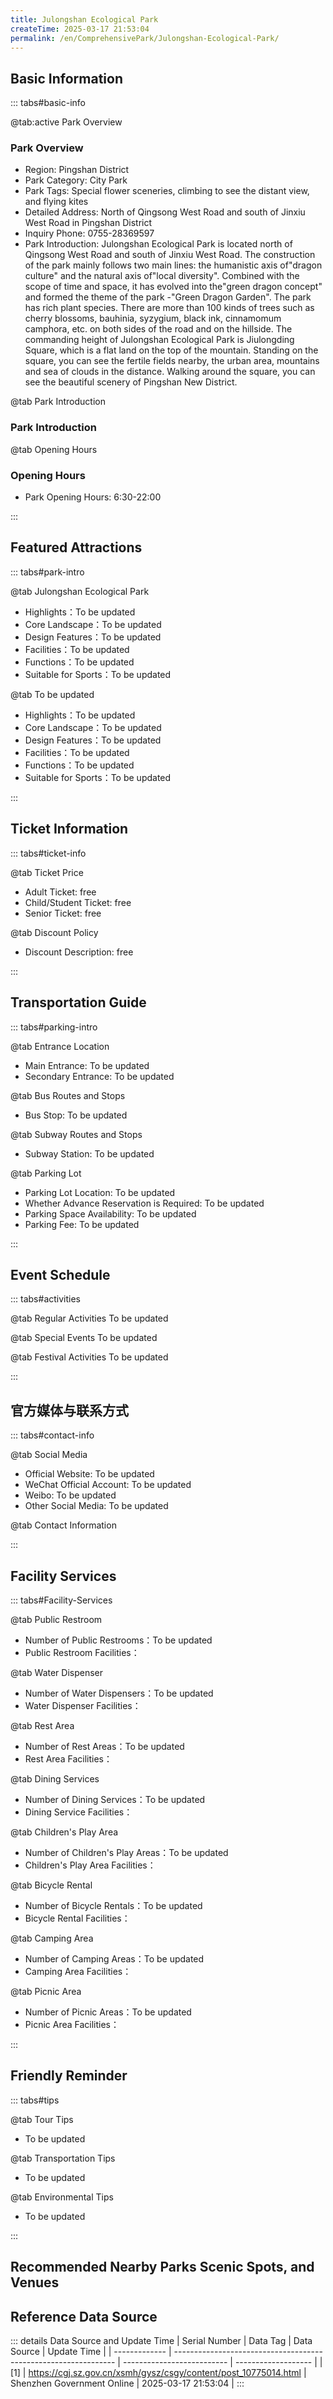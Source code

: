 ```yaml
---
title: Julongshan Ecological Park
createTime: 2025-03-17 21:53:04
permalink: /en/ComprehensivePark/Julongshan-Ecological-Park/
---
```



<script setup>
import ImageSwiper from '/.vuepress/theme/components/ImageSwiper.vue'
// 轮播图数据
const swiperItems = [
    {
                link: 'https://cgj.sz.gov.cn/img/4/4005/4005865/10775014.jpg',
                title: 'Julongshan Ecological Park',
                description: '',
                author: 'Shenzhen Government Online',
                date: '2025/03/17'
                },
  {
                link: 'https://cgj.sz.gov.cn/img/4/4005/4005865/10775014.jpg',
                title: 'Julongshan Ecological Park',
                description: '',
                author: 'Shenzhen Government Online',
                date: '2025/03/17'
                }
]
// 配置项
const swiperConfig = {
  height: 500,
  showInfo: true
}
</script>
<!-- 轮播图组件 -->
<ImageSwiper :items="swiperItems" :config="swiperConfig" />



## Basic Information

::: tabs#basic-info

@tab:active Park Overview
### Park Overview
- Region: Pingshan District
- Park Category: City Park
- Park Tags: Special flower sceneries, climbing to see the distant view, and flying kites
- Detailed Address: North of Qingsong West Road and south of Jinxiu West Road in Pingshan District
- Inquiry Phone: 0755-28369597
- Park Introduction: Julongshan Ecological Park is located north of Qingsong West Road and south of Jinxiu West Road. The construction of the park mainly follows two main lines: the humanistic axis of"dragon culture" and the natural axis of"local diversity". Combined with the scope of time and space, it has evolved into the"green dragon concept" and formed the theme of the park -"Green Dragon Garden". The park has rich plant species. There are more than 100 kinds of trees such as cherry blossoms, bauhinia, syzygium, black ink, cinnamomum camphora, etc. on both sides of the road and on the hillside. The commanding height of Julongshan Ecological Park is Jiulongding Square, which is a flat land on the top of the mountain. Standing on the square, you can see the fertile fields nearby, the urban area, mountains and sea of clouds in the distance. Walking around the square, you can see the beautiful scenery of Pingshan New District.

@tab Park Introduction
### Park Introduction
@tab Opening Hours
### Opening Hours
- Park Opening Hours: 6:30-22:00

:::

## Featured Attractions

::: tabs#park-intro

@tab Julongshan Ecological Park
<ImageCard
image="https://cgj.sz.gov.cn/images/index20230710_1.png"
    title="Julongshan Ecological Park"
    description="Dragon Soaring and Dancing ' Sculpture: The main body of the Dragon Soaring and Dancing Sculpture is cast in bronze, with a total height of 8.18 meters and a dragon pool diameter of 12.88 meters. The sculpture is rooted in Chinese traditional culture and its shape is inspired by the romantic poem of Li Bai, a poet of the Tang Dynasty, 'The flute plays the dragon and the water sings, the flute sings the phoenix and the sky descends', which is very inspiring. The sculpture shows the social outlook of Pingshan New District, where dragons soar and tigers leap, people live happily and well, and the development vision of ecological civilization that is close to nature. Dragons soar in Pingshan, music dances in the south sky; prosperity and auspiciousness, endless happiness! The Nine Dragon Tripod is the biggest highlight of the park. Almost every visitor to the park will take a photo with the Nine Dragon Tripod."
    date=""
    author="Shenzhen Government Online"
/>


- Highlights：To be updated
- Core Landscape：To be updated
- Design Features：To be updated
- Facilities：To be updated
- Functions：To be updated
- Suitable for Sports：To be updated

@tab To be updated
<ImageCard
image="https://cgj.sz.gov.cn/images/index20230710_1.png"
    title="Julongshan Ecological Park"
    description="Dragon Soaring and Dancing ' Sculpture: The main body of the Dragon Soaring and Dancing Sculpture is cast in bronze, with a total height of 8.18 meters and a dragon pool diameter of 12.88 meters. The sculpture is rooted in Chinese traditional culture and its shape is inspired by the romantic poem of Li Bai, a poet of the Tang Dynasty, 'The flute plays the dragon and the water sings, the flute sings the phoenix and the sky descends', which is very inspiring. The sculpture shows the social outlook of Pingshan New District, where dragons soar and tigers leap, people live happily and well, and the development vision of ecological civilization that is close to nature. Dragons soar in Pingshan, music dances in the south sky; prosperity and auspiciousness, endless happiness! The Nine Dragon Tripod is the biggest highlight of the park. Almost every visitor to the park will take a photo with the Nine Dragon Tripod."
    date=""
    author="Shenzhen Government Online"
/>


- Highlights：To be updated
- Core Landscape：To be updated
- Design Features：To be updated
- Facilities：To be updated
- Functions：To be updated
- Suitable for Sports：To be updated

:::

## Ticket Information

::: tabs#ticket-info

@tab Ticket Price
- Adult Ticket: free
- Child/Student Ticket: free
- Senior Ticket: free

@tab Discount Policy
- Discount Description: free

:::

## Transportation Guide

::: tabs#parking-intro

@tab Entrance Location
- Main Entrance: To be updated
- Secondary Entrance: To be updated

@tab Bus Routes and Stops
- Bus Stop: To be updated

@tab Subway Routes and Stops
- Subway Station: To be updated

@tab Parking Lot
- Parking Lot Location: To be updated
- Whether Advance Reservation is Required: To be updated
- Parking Space Availability: To be updated
- Parking Fee: To be updated

:::

## Event Schedule

::: tabs#activities

@tab Regular Activities
To be updated

@tab Special Events
To be updated

@tab Festival Activities
To be updated

:::

## 官方媒体与联系方式

::: tabs#contact-info

@tab Social Media
- Official Website: To be updated
- WeChat Official Account: To be updated
- Weibo: To be updated
- Other Social Media: To be updated

@tab Contact Information

:::

## Facility Services

::: tabs#Facility-Services

@tab Public Restroom
- Number of Public Restrooms：To be updated
- Public Restroom Facilities：

@tab Water Dispenser
- Number of Water Dispensers：To be updated
- Water Dispenser Facilities：

@tab Rest Area
- Number of Rest Areas：To be updated
- Rest Area Facilities：

@tab Dining Services
- Number of Dining Services：To be updated
- Dining Service Facilities：

@tab Children's Play Area
- Number of Children's Play Areas：To be updated
- Children's Play Area Facilities：

@tab Bicycle Rental
- Number of Bicycle Rentals：To be updated
- Bicycle Rental Facilities：

@tab Camping Area
- Number of Camping Areas：To be updated
- Camping Area Facilities：

@tab Picnic Area
- Number of Picnic Areas：To be updated
- Picnic Area Facilities：

:::

## Friendly Reminder

::: tabs#tips

@tab Tour Tips
- To be updated

@tab Transportation Tips
- To be updated

@tab Environmental Tips
- To be updated

:::

## Recommended Nearby Parks Scenic Spots, and Venues

<CardGrid>
  <ImageCard
        image="https://cgj.sz.gov.cn/img/4/4005/4005867/10775015.png"
        title="Julongshan Wetland Park"
        description="Julongshan Wetland Park is located at the intersection of Pingshan and Huizhou. It is adjacent to Julongshan Park in the west, Jinxiu Middle Road in the north, "
        href="/en/LandscapeLeisureGreenSpace/WetlandPark/Julongshan-Wetland-Park/"
        author="Shenzhen Government Online"
        date="2025/01/02"
      />
      <ImageCard
        image="https://cgj.sz.gov.cn/img/4/4005/4005867/10775015.png"
        title="Julongshan Wetland Park"
        description="Julongshan Wetland Park is located at the intersection of Pingshan and Huizhou. It is adjacent to Julongshan Park in the west, Jinxiu Middle Road in the north, "
        href="/en/LandscapeLeisureGreenSpace/WetlandPark/Julongshan-Wetland-Park/"
        author="Shenzhen Government Online"
        date="2025/01/02"
      />
    </CardGrid>


## Reference Data Source

::: details Data Source and Update Time
| Serial Number | Data Tag                                                        | Data Source                | Update Time         |
| ------------- | --------------------------------------------------------------- | -------------------------- | ------------------- |
| [1]           | https://cgj.sz.gov.cn/xsmh/gysz/csgy/content/post_10775014.html | Shenzhen Government Online | 2025-03-17 21:53:04 |
:::

